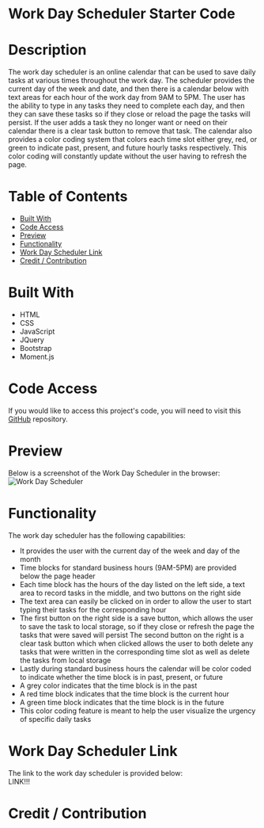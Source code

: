 # Work Day Scheduler Starter Code

# Description

The work day scheduler is an online calendar that can be used to save daily tasks at various times throughout the work day. The scheduler provides the current day of the week and date, and then there is a calendar below with text areas for each hour of the work day from 9AM to 5PM. The user has the ability to type in any tasks they need to complete each day, and then they can save these tasks so if they close or reload the page the tasks will persist. If the user adds a task they no longer want or need on their calendar there is a clear task button to remove that task. The calendar also provides a color coding system that colors each time slot either grey, red, or green to indicate past, present, and future hourly tasks respectively. This color coding will constantly update without the user having to refresh the page. 

# Table of Contents
- [Built With](#built-with)
- [Code Access](#code-access)
- [Preview](#preview)
- [Functionality](#functionality)
- [Work Day Scheduler Link](#work-day-scheduler-link)
- [Credit / Contribution](#credit--contribution)

# Built With
- HTML
- CSS
- JavaScript
- JQuery
- Bootstrap
- Moment.js

# Code Access

If you would like to access this project's code, you will need to visit this [GitHub](https://github.com/sm3131/work-day-scheduler) repository. 

# Preview

Below is a screenshot of the Work Day Scheduler in the browser:
![Work Day Scheduler](assets/images/)

# Functionality

The work day scheduler has the following capabilities:

- It provides the user with the current day of the week and day of the month
- Time blocks for standard business hours (9AM-5PM) are provided below the page header
- Each time block has the hours of the day listed on the left side, a text area to record tasks in the middle, and two buttons on the right side
- The text area can easily be clicked on in order to allow the user to start typing their tasks for the corresponding hour
- The first button on the right side is a save button, which allows the user to save the task to local storage, so if they close or refresh the page the tasks that were saved will persist
The second button on the right is a clear task button which when clicked allows the user to both delete any tasks that were written in the corresponding time slot as well as delete the tasks from local storage
- Lastly during standard business hours the calendar will be color coded to indicate whether the time block is in past, present, or future 
- A grey color indicates that the time block is in the past
- A red time block indicates that the time block is the current hour
- A green time block indicates that the time block is in the future
- This color coding feature is meant to help the user visualize the urgency of specific daily tasks

# Work Day Scheduler Link

The link to the work day scheduler is provided below:
<br>
LINK!!!

# Credit / Contribution
